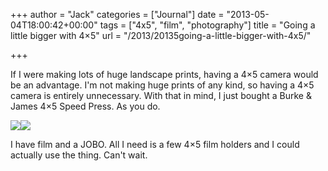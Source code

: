 +++
author = "Jack"
categories = ["Journal"]
date = "2013-05-04T18:00:42+00:00"
tags = ["4x5", "film", "photography"]
title = "Going a little bigger with 4×5"
url = "/2013/20135going-a-little-bigger-with-4x5/"

+++

If I were making lots of huge landscape prints, having a 4&#215;5 camera would be an advantage. I'm not making huge prints of any kind, so having a 4&#215;5 camera is entirely unnecessary. With that in mind, I just bought a Burke & James 4&#215;5 Speed Press. As you do.</p> 

<div class="image-gallery-wrapper">
  <img src="/img/2013/05/burkejamespress.jpg" /><img src="/img/2013/05/burkeandjames.jpg" />
</div>

I have film and a JOBO. All I need is a few 4&#215;5 film holders and I could actually use the thing. Can't wait.